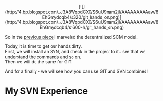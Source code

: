 <div class="separator" style="clear: both; text-align: center;">[![](http://4.bp.blogspot.com/_J3A8WqpdCX0/S6uU9nam2jI/AAAAAAAAAaw/8EhGmydcqb4/s320/git_hands_on.png)](http://4.bp.blogspot.com/_J3A8WqpdCX0/S6uU9nam2jI/AAAAAAAAAaw/8EhGmydcqb4/s1600-h/git_hands_on.png)</div>

So in the [previous piece](http://mograblog.blogspot.com/2010/03/getting-gitty-wit-it.html) I marveled the decentralized SCM model.  

Today, it is time to get our hands dirty.  
First, we will install an SVN, and check in the project to it.. see that we understand the commands and so on.  
Then we will do the same for GIT.  

And for a finally - we will see how you can use GIT and SVN combined!  

<a name="more"></a>  

# My SVN Experience